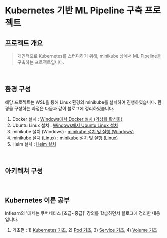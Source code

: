 # Kubernetes 기반 ML Pipeline 구축 프로젝트

## 프로젝트 개요
> 개인적으로 Kubernetes를 스터디하기 위해, minikube 상에서 ML Pipeline을 구축하는 프로젝트입니다.
<br/>

## 환경 구성
해당 프로젝트는 WSL을 통해 Linux 환경의 minikube를 설치하여 진행하였습니다. 환경을 구성하는 과정은 다음과 같이 블로그에 정리하였습니다.

1. Docker 설치 : [Windows에서 Docker 설치 (가상화 활성화)](https://dslyh01.tistory.com/39)
2. Ubuntu Linux 설치 : [Windows에서 Ubuntu Linux 설치](https://dslyh01.tistory.com/48)
3. minikube 설치 (Windows) : [minikube 설치 및 실행 (Windows)](https://dslyh01.tistory.com/45)
4. minikube 설치 (Linux) : [minikube 설치 및 실행 (Linux)](https://dslyh01.tistory.com/49)
5. Helm 설치 : [Helm 설치](https://dslyh01.tistory.com/52)
<br/>

## 아키텍쳐 구성
<br/>

## Kubernetes 이론 공부
Inflearn의 '대세는 쿠버네티스 [초급~중급]' 강의를 학습하면서 블로그에 정리한 내용입니다.

1. 기초편 : 1) [Kubernetes 기초](https://dslyh01.tistory.com/47), 2) [Pod 기초](https://dslyh01.tistory.com/51), 3) [Service 기초](https://dslyh01.tistory.com/53), 4) [Volume 기초](https://dslyh01.tistory.com/55)
